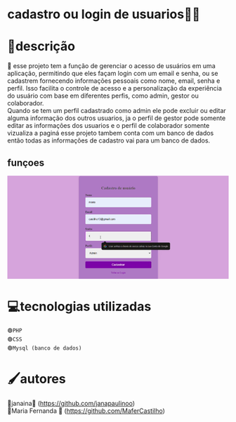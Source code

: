 # cadastro ou login de usuarios👩‍💻

# 📃descrição
   🔸 esse projeto tem a função de gerenciar o acesso de usuários em uma aplicação, permitindo que eles façam login com um email e senha, ou se cadastrem fornecendo informações pessoais como nome, email, senha e perfil. Isso facilita o controle de acesso e a personalização da experiência do usuário com base em diferentes perfis, como admin, gestor ou colaborador.  
   Quando se tem um perfil cadastrado como admin ele pode excluir ou editar alguma informação dos outros usuarios, ja o perfil de gestor pode somente editar as informações dos usuarios e o perfil de colaborador somente vizualiza a paginá
   esse projeto tambem conta com um banco de dados então todas as informações de cadastro vai para um banco de dados.
   <br>
## funçoes
![imagem info](Gravando.gif)
<br>
# 💻tecnologias utilizadas
    🟢PHP
    🟢CSS
    🟢Mysql (banco de dados)  

# 🖌️autores  
🔹janaina🖤  (https://github.com/janapaulinoo)  
🔹Maria Fernanda 🤍  (https://github.com/MaferCastilho)